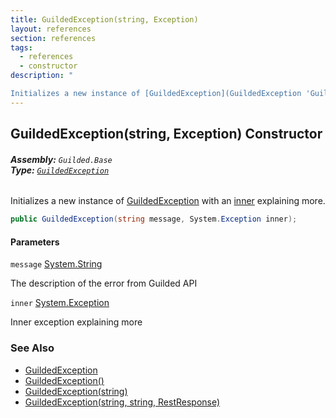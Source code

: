 ```yaml
---
title: GuildedException(string, Exception)
layout: references
section: references
tags:
  - references
  - constructor
description: "

Initializes a new instance of [GuildedException](GuildedException 'Guilded.Base.GuildedException') with an [inner](GuildedException.GuildedException(string,Exception)#Guilded.Base.GuildedException.GuildedException(string,System.Exception).inner 'Guilded.Base.GuildedException.GuildedException(string, System.Exception).inner') explaining more."
---
```


## GuildedException(string, Exception) Constructor
###### **Assembly:** `Guilded.Base`<br/>**Type:** [`GuildedException`](GuildedException 'Guilded.Base.GuildedException')

Initializes a new instance of [GuildedException](GuildedException 'Guilded.Base.GuildedException') with an [inner](GuildedException.GuildedException(string,Exception)#Guilded.Base.GuildedException.GuildedException(string,System.Exception).inner 'Guilded.Base.GuildedException.GuildedException(string, System.Exception).inner') explaining more.

```csharp
public GuildedException(string message, System.Exception inner);
```
#### Parameters

<a name='Guilded.Base.GuildedException.GuildedException(string,System.Exception).message'></a>

`message` [System.String](https://docs.microsoft.com/en-us/dotnet/api/System.String 'System.String')

The description of the error from Guilded API

<a name='Guilded.Base.GuildedException.GuildedException(string,System.Exception).inner'></a>

`inner` [System.Exception](https://docs.microsoft.com/en-us/dotnet/api/System.Exception 'System.Exception')

Inner exception explaining more

### See Also
- [GuildedException](GuildedException 'Guilded.Base.GuildedException')
- [GuildedException()](GuildedException.GuildedException() 'Guilded.Base.GuildedException.GuildedException()')
- [GuildedException(string)](GuildedException.GuildedException(string) 'Guilded.Base.GuildedException.GuildedException(string)')
- [GuildedException(string, string, RestResponse)](GuildedException.GuildedException(string,string,RestResponse) 'Guilded.Base.GuildedException.GuildedException(string, string, RestSharp.RestResponse)')